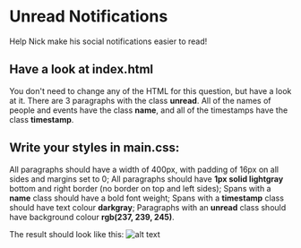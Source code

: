 # Unread Notifications
Help Nick make his social notifications easier to read!

## Have a look at index.html
You don't need to change any of the HTML for this question, but have a look at it. There are 3 paragraphs with the class **unread**. All of the names of people and events have the class **name**, and all of the timestamps have the class **timestamp**.

## Write your styles in main.css:
All paragraphs should have a width of 400px, with padding of 16px on all sides and margins set to 0;
All paragraphs should have **1px solid lightgray** bottom and right border (no border on top and left sides);
Spans with a **name** class should have a bold font weight;
Spans with a **timestamp** class should have text colour **darkgray**;
Paragraphs with an **unread** class should have background colour **rgb(237, 239, 245)**.

The result should look like this:
![alt text](https://groklearning-cdn.com/problems/bPy8TH2rhD7xqWEa6ymsvL/visual-diff.png)
